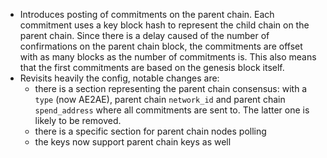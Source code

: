 * Introduces posting of commitments on the parent chain. Each commitment
  uses a key block hash to represent the child chain on the parent chain.
  Since there is a delay caused of the number of confirmations on the parent
  chain block, the commitments are offset with as many blocks as the number of
  commitments is. This also means that the first commitments are based on the
  genesis block itself.
* Revisits heavily the config, notable changes are:
    * there is a section representing the parent chain consensus: with a
      `type` (now AE2AE), parent chain `network_id` and parent chain
      `spend_address` where all commitments are sent to. The latter one is
      likely to be removed.
    * there is a specific section for parent chain nodes polling
    * the keys now support parent chain keys as well
